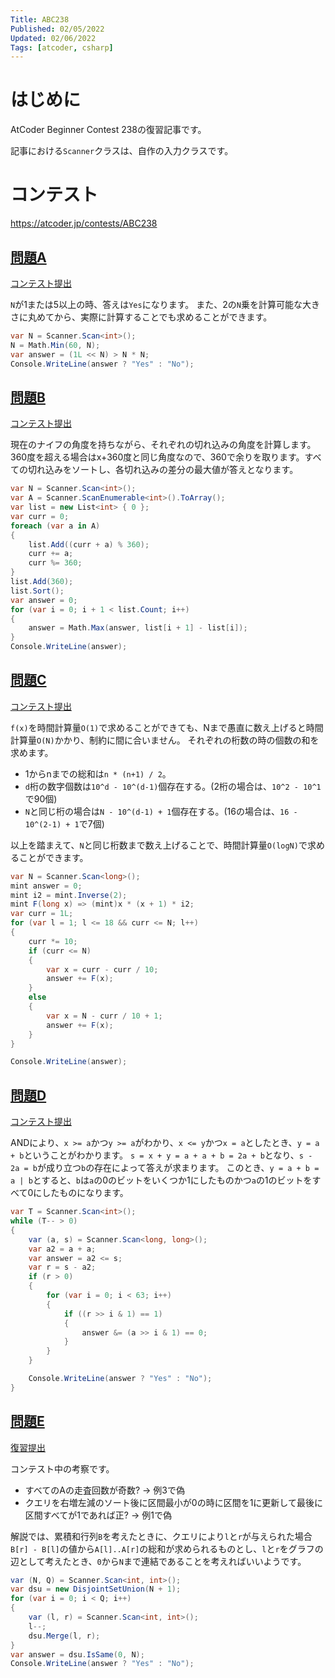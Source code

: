 ```yaml
---
Title: ABC238
Published: 02/05/2022
Updated: 02/06/2022
Tags: [atcoder, csharp]
---
```


# はじめに

AtCoder Beginner Contest 238の復習記事です。

記事における`Scanner`クラスは、自作の入力クラスです。

# コンテスト

https://atcoder.jp/contests/ABC238

## [問題A](https://atcoder.jp/contests/ABC238/tasks/ABC238_a)

[コンテスト提出](https://atcoder.jp/contests/ABC238/submissions/29069118)

`N`が1または5以上の時、答えは`Yes`になります。
また、2の`N`乗を計算可能な大きさに丸めてから、実際に計算することでも求めることができます。

```csharp
var N = Scanner.Scan<int>();
N = Math.Min(60, N);
var answer = (1L << N) > N * N;
Console.WriteLine(answer ? "Yes" : "No");
```

## [問題B](https://atcoder.jp/contests/ABC238/tasks/ABC238_b)

[コンテスト提出](https://atcoder.jp/contests/ABC238/submissions/29078455)

現在のナイフの角度を持ちながら、それぞれの切れ込みの角度を計算します。360度を超える場合はx+360度と同じ角度なので、360で余りを取ります。すべての切れ込みをソートし、各切れ込みの差分の最大値が答えとなります。

```csharp
var N = Scanner.Scan<int>();
var A = Scanner.ScanEnumerable<int>().ToArray();
var list = new List<int> { 0 };
var curr = 0;
foreach (var a in A)
{
    list.Add((curr + a) % 360);
    curr += a;
    curr %= 360;
}
list.Add(360);
list.Sort();
var answer = 0;
for (var i = 0; i + 1 < list.Count; i++)
{
    answer = Math.Max(answer, list[i + 1] - list[i]);
}
Console.WriteLine(answer);
```

## [問題C](https://atcoder.jp/contests/ABC238/tasks/ABC238_c)

[コンテスト提出](https://atcoder.jp/contests/ABC238/submissions/29087110)

`f(x)`を時間計算量`O(1)`で求めることができても、Nまで愚直に数え上げると時間計算量`O(N)`かかり、制約に間に合いません。
それぞれの桁数の時の個数の和を求めます。
- 1からnまでの総和は`n * (n+1) / 2`。
- `d`桁の数字個数は`10^d - 10^(d-1)`個存在する。(2桁の場合は、`10^2 - 10^1`で90個)
- `N`と同じ桁の場合は`N - 10^(d-1) + 1`個存在する。(16の場合は、`16 - 10^(2-1) + 1`で7個)

以上を踏まえて、`N`と同じ桁数まで数え上げることで、時間計算量`O(logN)`で求めることができます。

```csharp
var N = Scanner.Scan<long>();
mint answer = 0;
mint i2 = mint.Inverse(2);
mint F(long x) => (mint)x * (x + 1) * i2;
var curr = 1L;
for (var l = 1; l <= 18 && curr <= N; l++)
{
    curr *= 10;
    if (curr <= N)
    {
        var x = curr - curr / 10;
        answer += F(x);
    }
    else
    {
        var x = N - curr / 10 + 1;
        answer += F(x);
    }
}

Console.WriteLine(answer);
```

## [問題D](https://atcoder.jp/contests/ABC238/tasks/ABC238_d)

[コンテスト提出](https://atcoder.jp/contests/ABC238/submissions/29094375)

ANDにより、`x >= a`かつ`y >= a`がわかり、`x <= y`かつ`x = a`としたとき、`y = a + b`ということがわかります。
`s = x + y = a + a + b = 2a + b`となり、`s - 2a = b`が成り立つ`b`の存在によって答えが求まります。
このとき、`y = a + b = a | b`とすると、`b`は`a`の0のビットをいくつか1にしたものかつ`a`の1のビットをすべて0にしたものになります。

```csharp
var T = Scanner.Scan<int>();
while (T-- > 0)
{
    var (a, s) = Scanner.Scan<long, long>();
    var a2 = a + a;
    var answer = a2 <= s;
    var r = s - a2;
    if (r > 0)
    {
        for (var i = 0; i < 63; i++)
        {
            if ((r >> i & 1) == 1)
            {
                answer &= (a >> i & 1) == 0;
            }
        }
    }

    Console.WriteLine(answer ? "Yes" : "No");
}
```

## [問題E](https://atcoder.jp/contests/ABC238/tasks/ABC238_e)

[復習提出](https://atcoder.jp/contests/ABC238/submissions/29102881)

コンテスト中の考察です。

- すべてのAの走査回数が奇数? -> 例3で偽
- クエリを右増左減のソート後に区間最小が0の時に区間を1に更新して最後に区間すべてが1であれば正? -> 例1で偽

解説では、累積和行列`B`を考えたときに、クエリにより`l`と`r`が与えられた場合`B[r] - B[l]`の値から`A[l]..A[r]`の総和が求められるものとし、`l`と`r`をグラフの辺として考えたとき、`0`から`N`まで連結であることを考えればいいようです。

```csharp
var (N, Q) = Scanner.Scan<int, int>();
var dsu = new DisjointSetUnion(N + 1);
for (var i = 0; i < Q; i++)
{
    var (l, r) = Scanner.Scan<int, int>();
    l--;
    dsu.Merge(l, r);
}
var answer = dsu.IsSame(0, N);
Console.WriteLine(answer ? "Yes" : "No");
```

